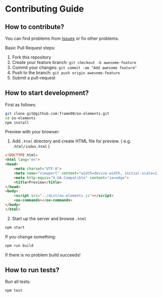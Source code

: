 # Contributing Guide

## How to contribute?

You can find problems from [Issues](https://github.com/frame00/oo-elements/issues) or fix other problems.

Basic Pull Request steps:

1. Fork this repository
2. Create your feature branch: `git checkout -b awesome-feature`
3. Commit your changes: `git commit -am "Add awesome feature"`
4. Push to the branch: `git push origin awesome-feature`
5. Submit a pull-request

## How to start development?

First as follows:

```bash
git clone git@github.com:frame00/oo-elements.git
cd oo-elements
npm install
```

Preview with your browser:

1. Add `.html` directory and create HTML file for preview. ( e.g. `.html/index.html` )
```html
<!DOCTYPE html>
<html lang="en">
<head>
	<meta charset="UTF-8">
	<meta name="viewport" content="width=device-width, initial-scale=1.0">
	<meta http-equiv="X-UA-Compatible" content="ie=edge">
	<title>Preview</title>
</head>
<body>
	<script src="../dist/oo-elements.js"></script>
	<oo-commands></oo-commands>
</body>
</html>
```

2. Start up the server and browse `.html`
```bash
npm start
```

If you change something:
```bash
npm run build
```

If there is no problem build succeeds!

## How to run tests?

Run all tests:

```bash
npm test
```
